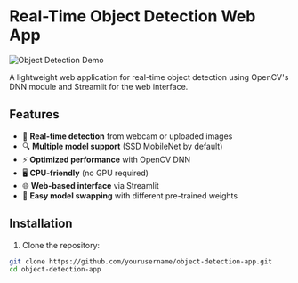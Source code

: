 # Real-Time Object Detection Web App

![Object Detection Demo](demo.gif) <!-- Add a demo gif if available -->

A lightweight web application for real-time object detection using OpenCV's DNN module and Streamlit for the web interface.

## Features

- 🚀 **Real-time detection** from webcam or uploaded images
- 🔍 **Multiple model support** (SSD MobileNet by default)
- ⚡ **Optimized performance** with OpenCV DNN
- 🖥️ **CPU-friendly** (no GPU required)
- 🌐 **Web-based interface** via Streamlit
- 🔄 **Easy model swapping** with different pre-trained weights

## Installation

1. Clone the repository:
```bash
git clone https://github.com/yourusername/object-detection-app.git
cd object-detection-app
